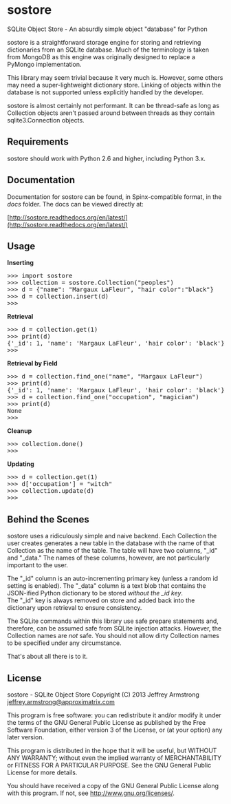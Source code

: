 sostore
=======

SQLite Object Store - An absurdly simple object "database" for Python

sostore is a straightforward storage engine for storing and retrieving 
dictionaries from an SQLite database.  Much of the terminology is taken
from MongoDB as this engine was originally designed to replace a PyMongo
implementation.

This library may seem trivial because it very much is.  However, some 
others may need a super-lightweight dictionary store.  Linking of 
objects within the database is not supported unless explicitly handled 
by the developer.

sostore is almost certainly not performant.  It can be thread-safe as 
long as Collection objects aren't passed around between threads as they
contain sqlite3.Connection objects.

Requirements
------------

sostore should work with Python 2.6 and higher, including Python 3.x. 

Documentation
-------------

Documentation for sostore can be found, in Spinx-compatible format, in the
_docs_ folder.  The docs can be viewed directly at:

[http://sostore.readthedocs.org/en/latest/](http://sostore.readthedocs.org/en/latest/)

Usage
-----

__Inserting__
<pre>
>>> import sostore
>>> collection = sostore.Collection("peoples")
>>> d = {"name": "Margaux LaFleur", "hair color":"black"}
>>> d = collection.insert(d)
>>>
</pre>

__Retrieval__
<pre>
>>> d = collection.get(1)
>>> print(d)
{'_id': 1, 'name': 'Margaux LaFleur', 'hair color': 'black'}
>>>
</pre>

__Retrieval by Field__
<pre>
>>> d = collection.find_one("name", "Margaux LaFleur")
>>> print(d)
{'_id': 1, 'name': 'Margaux LaFleur', 'hair color': 'black'}
>>> d = collection.find_one("occupation", "magician")
>>> print(d)
None
>>>
</pre>

__Cleanup__
<pre>
>>> collection.done()
>>>
</pre>

__Updating__
<pre>
>>> d = collection.get(1)
>>> d['occupation'] = "witch"
>>> collection.update(d)
>>>
</pre>

Behind the Scenes
-----------------

sostore uses a ridiculously simple and naive backend.  Each Collection 
the user creates generates a new table in the database with the name of
that Collection as the name of the table.  The table will have two 
columns, "_id" and "_data."  The names of these columns, however, are 
not particularly important to the user.

The "_id" column is an auto-incrementing primary key (unless a random id
setting is enabled).  The "_data" column is a text blob that contains 
the JSON-ified Python dictionary to be stored *without the _id key*.  
The "_id" key is always removed on store and added back into the 
dictionary upon retrieval to ensure consistency.

The SQLite commands within this library use safe prepare statements and,
therefore, can be assumed safe from SQLite injection attacks.  However,
the Collection names are *not* safe.  You should not allow dirty 
Collection names to be specified under any circumstance.

That's about all there is to it.

License
-------

sostore - SQLite Object Store
Copyright (C) 2013 Jeffrey Armstrong 
                        <jeffrey.armstrong@approximatrix.com>

This program is free software: you can redistribute it and/or modify
it under the terms of the GNU General Public License as published by
the Free Software Foundation, either version 3 of the License, or
(at your option) any later version.

This program is distributed in the hope that it will be useful,
but WITHOUT ANY WARRANTY; without even the implied warranty of
MERCHANTABILITY or FITNESS FOR A PARTICULAR PURPOSE.  See the
GNU General Public License for more details.

You should have received a copy of the GNU General Public License
along with this program.  If not, see <http://www.gnu.org/licenses/>.

